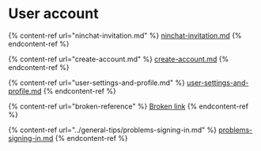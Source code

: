 # User account

{% content-ref url="ninchat-invitation.md" %}
[ninchat-invitation.md](ninchat-invitation.md)
{% endcontent-ref %}

{% content-ref url="create-account.md" %}
[create-account.md](create-account.md)
{% endcontent-ref %}

{% content-ref url="user-settings-and-profile.md" %}
[user-settings-and-profile.md](user-settings-and-profile.md)
{% endcontent-ref %}

{% content-ref url="broken-reference" %}
[Broken link](broken-reference)
{% endcontent-ref %}

{% content-ref url="../general-tips/problems-signing-in.md" %}
[problems-signing-in.md](../general-tips/problems-signing-in.md)
{% endcontent-ref %}






